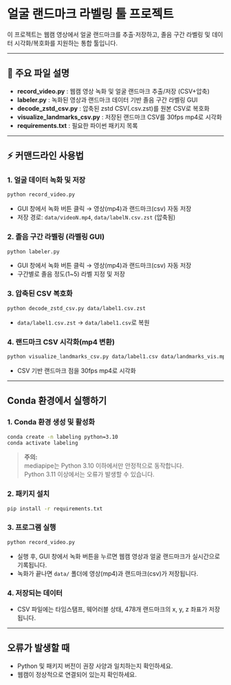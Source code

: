 # 얼굴 랜드마크 라벨링 툴 프로젝트

이 프로젝트는 웹캠 영상에서 얼굴 랜드마크를 추출·저장하고, 졸음 구간 라벨링 및 데이터 시각화/복호화를 지원하는 통합 툴입니다.

---

## 📁 주요 파일 설명

- **record_video.py** : 웹캠 영상 녹화 및 얼굴 랜드마크 추출/저장 (CSV+압축)
- **labeler.py** : 녹화된 영상과 랜드마크 데이터 기반 졸음 구간 라벨링 GUI
- **decode_zstd_csv.py** : 압축된 zstd CSV(.csv.zst)를 원본 CSV로 복호화
- **visualize_landmarks_csv.py** : 저장된 랜드마크 CSV를 30fps mp4로 시각화
- **requirements.txt** : 필요한 파이썬 패키지 목록

---

## ⚡ 커맨드라인 사용법

### 1. 얼굴 데이터 녹화 및 저장

```bash
python record_video.py
```
- GUI 창에서 녹화 버튼 클릭 → 영상(mp4)과 랜드마크(csv) 자동 저장
- 저장 경로: `data/videoN.mp4`, `data/labelN.csv.zst` (압축됨)

### 2. 졸음 구간 라벨링 (라벨링 GUI)

```bash
python labeler.py
```
- GUI 창에서 녹화 버튼 클릭 → 영상(mp4)과 랜드마크(csv) 자동 저장
- 구간별로 졸음 정도(1~5) 라벨 지정 및 저장

### 3. 압축된 CSV 복호화

```bash
python decode_zstd_csv.py data/label1.csv.zst
```
- `data/label1.csv.zst` → `data/label1.csv`로 복원

### 4. 랜드마크 CSV 시각화(mp4 변환)

```bash
python visualize_landmarks_csv.py data/label1.csv data/landmarks_vis.mp4
```
- CSV 기반 랜드마크 점을 30fps mp4로 시각화

---

## Conda 환경에서 실행하기

### 1. Conda 환경 생성 및 활성화

```bash
conda create -n labeling python=3.10
conda activate labeling
```

> **주의:**  
> mediapipe는 Python 3.10 이하에서만 안정적으로 동작합니다.  
> Python 3.11 이상에서는 오류가 발생할 수 있습니다.

### 2. 패키지 설치

```bash
pip install -r requirements.txt
```

### 3. 프로그램 실행

```bash
python record_video.py
```

- 실행 후, GUI 창에서 녹화 버튼을 누르면 웹캠 영상과 얼굴 랜드마크가 실시간으로 기록됩니다.
- 녹화가 끝나면 `data/` 폴더에 영상(mp4)과 랜드마크(csv)가 저장됩니다.

### 4. 저장되는 데이터

- CSV 파일에는 타임스탬프, 웨어러블 상태, 478개 랜드마크의 x, y, z 좌표가 저장됩니다.

---

## 오류가 발생할 때

- Python 및 패키지 버전이 권장 사양과 일치하는지 확인하세요.
- 웹캠이 정상적으로 연결되어 있는지 확인하세요.
